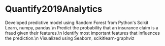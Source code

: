 # Quantify2019Analytics
Developed predictive model using Random Forest from Python's Scikit Learn, numpy, pandas.\n
Predict the probability that an insurance claim is a fraud given their features.\n
Identify most important features that influences the prediction.\n
Visualized using Seaborn, scikitlearn-graphviz
